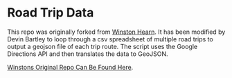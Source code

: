# Road Trip Data

This repo was originally forked from [Winston Hearn](http://winstonhearn.co). It has been modified by Devin Bartley to loop through a csv spreadsheet of multiple road trips to output a geojson file of each trip route. The script uses the Google Directions API and then translates the data to GeoJSON.


[Winstons Original Repo Can Be Found Here](https://github.com/wnstn/roadtripData).
